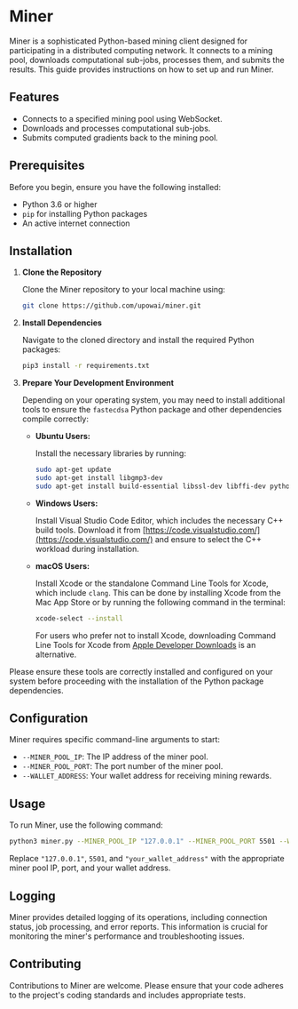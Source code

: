 # Miner

Miner is a sophisticated Python-based mining client designed for participating in a distributed computing network. It connects to a mining pool, downloads computational sub-jobs, processes them, and submits the results. This guide provides instructions on how to set up and run Miner.

## Features

- Connects to a specified mining pool using WebSocket.
- Downloads and processes computational sub-jobs.
- Submits computed gradients back to the mining pool.

## Prerequisites

Before you begin, ensure you have the following installed:

- Python 3.6 or higher
- `pip` for installing Python packages
- An active internet connection

## Installation

1. **Clone the Repository**

   Clone the Miner repository to your local machine using:

   ```bash
   git clone https://github.com/upowai/miner.git
   ```

2. **Install Dependencies**

   Navigate to the cloned directory and install the required Python packages:

   ```bash
   pip3 install -r requirements.txt
   ```

3. **Prepare Your Development Environment**

   Depending on your operating system, you may need to install additional tools to ensure the `fastecdsa` Python package and other dependencies compile correctly:

   - **Ubuntu Users:**

     Install the necessary libraries by running:

     ```bash
     sudo apt-get update
     sudo apt-get install libgmp3-dev
     sudo apt-get install build-essential libssl-dev libffi-dev python3-dev
     ```

   - **Windows Users:**

     Install Visual Studio Code Editor, which includes the necessary C++ build tools. Download it from [https://code.visualstudio.com/](https://code.visualstudio.com/) and ensure to select the C++ workload during installation.

   - **macOS Users:**

     Install Xcode or the standalone Command Line Tools for Xcode, which include `clang`. This can be done by installing Xcode from the Mac App Store or by running the following command in the terminal:

     ```bash
     xcode-select --install
     ```

     For users who prefer not to install Xcode, downloading Command Line Tools for Xcode from [Apple Developer Downloads](https://developer.apple.com/download/more/) is an alternative.

Please ensure these tools are correctly installed and configured on your system before proceeding with the installation of the Python package dependencies.

## Configuration

Miner requires specific command-line arguments to start:

- `--MINER_POOL_IP`: The IP address of the miner pool.
- `--MINER_POOL_PORT`: The port number of the miner pool.
- `--WALLET_ADDRESS`: Your wallet address for receiving mining rewards.

## Usage

To run Miner, use the following command:

```bash
python3 miner.py --MINER_POOL_IP "127.0.0.1" --MINER_POOL_PORT 5501 --WALLET_ADDRESS "your_wallet_address"
```

Replace `"127.0.0.1"`, `5501`, and `"your_wallet_address"` with the appropriate miner pool IP, port, and your wallet address.

## Logging

Miner provides detailed logging of its operations, including connection status, job processing, and error reports. This information is crucial for monitoring the miner's performance and troubleshooting issues.

## Contributing

Contributions to Miner are welcome. Please ensure that your code adheres to the project's coding standards and includes appropriate tests.
